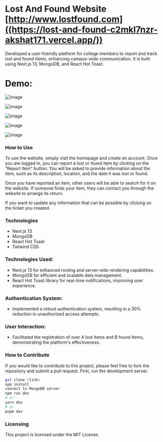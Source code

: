 # Lost And Found Website [http://www.lostfound.com]((https://lost-and-found-c2mkl7nzr-akshat171.vercel.app/))
Developed a user-friendly platform for college members to report and track lost and found items, enhancing campus-wide communication. It is built using Next.js 13, MongoDB, and React Hot Toast.

# Demo:
![image](https://github.com/Akshat171/Lost-and-Found/assets/81281246/c53f3e55-a3c9-4857-a995-3104977bd297)

![image](https://github.com/Akshat171/Lost-and-Found/assets/81281246/cd44e88d-c07d-4a6d-ba74-42e46d41d445)

![image](https://github.com/Akshat171/Lost-and-Found/assets/81281246/8016ef9d-fcd6-4515-b1d1-eaed8456d6b2)

![image](https://github.com/Akshat171/Lost-and-Found/assets/81281246/2d1b3e06-3fac-41b2-9422-622d0c46e43f)


![image](https://github.com/Akshat171/Lost-and-Found/assets/81281246/726442b0-f9dd-4dac-a084-a75ce5a0159f)

### How to Use

To use the website, simply visit the homepage and create an account. Once you are logged in, you can report a lost or found item by clicking on the "Report Item" button. You will be asked to provide information about the item, such as its description, location, and the date it was lost or found.

Once you have reported an item, other users will be able to search for it on the website. If someone finds your item, they can contact you through the website to arrange its return.

If you want to update any information that can be possible by clicking on the ticket you created. 
### Technologies

* Next.js 13
* MongoDB
* React Hot Toast
* Tailwind CSS

### Technologies Used:

* Next.js 13 for enhanced routing and server-side rendering capabilities.
* MongoDB for efficient and scalable data management.
* React Hot Toast library for real-time notifications, improving user experience.

 ### Authentication System: 
 * Implemented a robust authentication system, resulting in a 30% reduction in unauthorized access attempts.

### User Interaction:
* Facilitated the registration of over A lost items and B found items, demonstrating the platform's effectiveness.

### How to Contribute

If you would like to contribute to this project, please feel free to fork the repository and submit a pull request.
First, run the development server:

```bash
git clone <link>
npm install
connect to MongoDB server
npm run dev
# or
yarn dev
# or
pnpm dev
```

### Licensing

This project is licensed under the MIT License.

